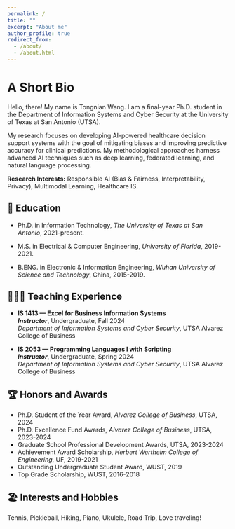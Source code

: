 ```yaml
---
permalink: /
title: ""
excerpt: "About me"
author_profile: true
redirect_from: 
  - /about/
  - /about.html
---
```

A Short Bio
====
Hello, there! My name is Tongnian Wang. I am a final-year Ph.D. student in the Department of Information Systems and Cyber Security at the University of Texas at San Antonio (UTSA). 

My research focuses on developing AI-powered healthcare decision support systems with the goal of mitigating biases and improving predictive accuracy for clinical predictions. My methodological approaches harness advanced AI techniques such as deep learning, federated learning, and natural language processing. 

**Research Interests:** Responsible AI (Bias & Fairness, Interpretability, Privacy), Multimodal Learning, Healthcare IS.

📖 Education
------

- Ph.D. in Information Technology, *The University of Texas at San Antonio*, 2021-present.

- M.S. in Electrical & Computer Engineering, *University of Florida*, 2019-2021.

- B.ENG. in Electronic & Information Engineering, *Wuhan University of Science and Technology*,  China, 2015-2019.

<!-- You can find my CV [here](http://tongnianw.github.io/files/CV_TW_utsa.pdf). -->

👩🏻‍🏫 Teaching Experience
------

- **IS 1413 — Excel for Business Information Systems**  
     ***Instructor***, Undergraduate, Fall 2024  
     *Department of Information Systems and Cyber Security*, UTSA Alvarez College of Business

- **IS 2053 — Programming Languages I with Scripting**  
     ***Instructor***, Undergraduate, Spring 2024  
     *Department of Information Systems and Cyber Security*, UTSA Alvarez College of Business

🏆 Honors and Awards
------

- Ph.D. Student of the Year Award, *Alvarez College of Business*, UTSA, 2024
- Ph.D. Excellence Fund Awards, *Alvarez College of Business*, UTSA, 2023-2024
- Graduate School Professional Development Awards, UTSA, 2023-2024
- Achievement Award Scholarship, *Herbert Wertheim College of Engineering*, UF, 2019-2021
- Outstanding Undergraduate Student Award, WUST, 2019
- Top Grade Scholarship, WUST, 2016-2018

🏖️ Interests and Hobbies
------

Tennis, Pickleball, Hiking, Piano, Ukulele, Road Trip, Love traveling!